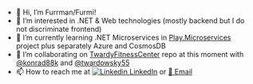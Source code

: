 - 👋 Hi, I’m Furrman/Furmi!
- 👀 I’m interested in .NET & Web technologies (mostly backend but I do not discriminate frontend)
- 🌱 I’m currently learning .NET Microservices in [Play.Microservices](https://github.com/Play-Microservices) project plus separately Azure and CosmosDB
- 💞️ I’m collaborating on [TwardyFitnessCenter](https://github.com/TwardyFitnessCenter) repo at this moment with [@konrad88k](https://github.com/konrad88k) and [@twardowsky55](https://github.com/twardowsky55)
- 📫 How to reach me at
[![Linkedin](https://i.stack.imgur.com/gVE0j.png) LinkedIn](https://www.linkedin.com/in/hubert-f-92237698/) or [📧 Email](mailto:furmanek.hubert@gmail.com)
